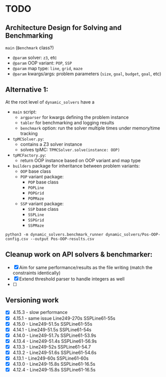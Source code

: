 # TODO

## Architecture Design for Solving and Benchmarking

`main` (`Benchmark` class?)
- `@param` solver: `z3`, etc
- `@param` OOP variant: `POP`, `SSP`  
- `@param` map type: `line`, `grid`, `maze`  
- `@param` kwargs/args: problem parameters (`size`, `goal`, `budget`, `goal`, etc)



## Alternative 1:
At the root level of `dynamic_solvers` have a
- `main` script:
  - `argparser` for kwargs defining the problem instance
  - `tabler` for benchmarking and logging results
  - `benchmark` option: run the solver multiple times under memory/time tracking
- `tpMCSolver.py`: 
  - contains a Z3 solver instance
  - solves tpMC: `TPMCSolver.solve(instance: OOP)`
- `tpMCFactory.py`:
  - return OOP instance based on OOP variant and map type
- `builders` package for inheritance between problem variants:
    - `OOP` base class
    - `POP` variant package:
      - `POP` base class
      - `POPLine`
      - `POPGrid`
      - `POPMaze`
    - `SSP` variant package:
      - `SSP` base class
      - `SSPLine`
      - `SSPGrid`
      - `SSPMaze`


[//]: # (1. initialize an `OOPtpMC` `tpMC` object for the given OOP variant ad map type)
[//]: # (2. `tpMC.initProblem&#40;kwargs&#41;` loads the variables of the problem)
[//]: # (3. `tpMC.loadConstraints&#40;&#41;`)
[//]: # (4. instantiate a `TPMCSolver` `solver` object)
[//]: # (5. start benchmarking, logger?, etc)
[//]: # (6. `solver.solve&#40;&#41;`)
[//]: # (7. stop benchmarking and output results `solver.getModel&#40;&#41;`)


```
python3 -m dynamic_solvers.benchmark_runner dynamic_solvers/Pos-OOP-config.csv --output Pos-OOP-results.csv
```

## Cleanup work on API solvers & benchmarker:
 - [X] Aim for same performance/results as the file writing (match the constraints identically)
 - [X] Extend threshold parser to handle integers as well
 - [ ] 


## Versioning work
- [X] 4.15.3 - slow performance 
- [X] 4.15.1 - same issue Line249-270s SSPLine61-55s
- [X] 4.15.0 - Line249-51.5s SSPLine61-55s
- [X] 4.14.1 - Line249-51.5s SSPLine61-54s
- [X] 4.14.0 - Line249-51.7s SSPLine61-53.9s
- [X] 4.13.4 - Line249-51.4s SSPLine61-56.9s
- [X] 4.13.3 - Line249-52s SSPLine61-54.7
- [X] 4.13.2 - Line249-51.6s SSPLine61-54.6s
- [X] 4.13.1 - Line249-60s SSPLine61-60s
- [X] 4.13.0 - Line249-15.8s SSPLine61-16.5s
- [X] 4.12.4 - Line249-15.8s SSPLine61-16.5s
